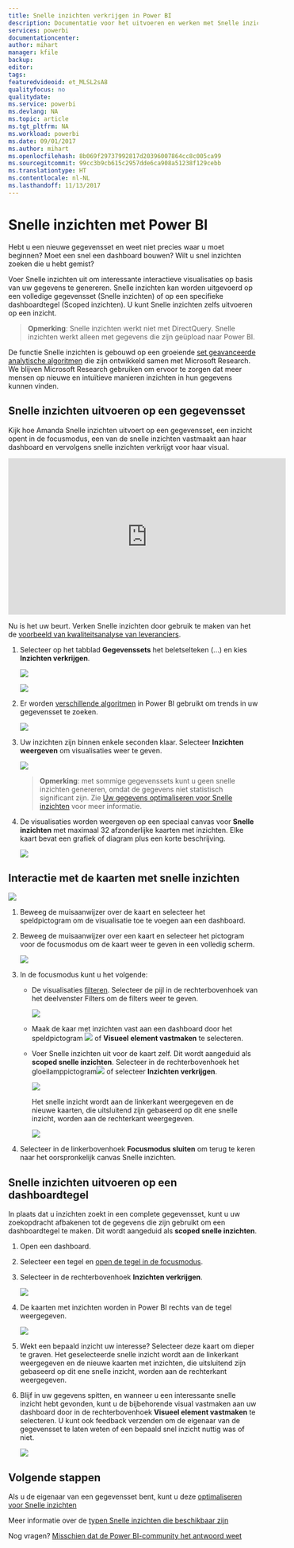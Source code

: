 ```yaml
---
title: Snelle inzichten verkrijgen in Power BI
description: Documentatie voor het uitvoeren en werken met Snelle inzichten met de Power BI-service.
services: powerbi
documentationcenter: 
author: mihart
manager: kfile
backup: 
editor: 
tags: 
featuredvideoid: et_MLSL2sA8
qualityfocus: no
qualitydate: 
ms.service: powerbi
ms.devlang: NA
ms.topic: article
ms.tgt_pltfrm: NA
ms.workload: powerbi
ms.date: 09/01/2017
ms.author: mihart
ms.openlocfilehash: 8b069f29737992817d20396007864cc8c005ca99
ms.sourcegitcommit: 99cc3b9cb615c2957dde6ca908a51238f129cebb
ms.translationtype: HT
ms.contentlocale: nl-NL
ms.lasthandoff: 11/13/2017
---
```

# <a name="quick-insights-with-power-bi"></a>Snelle inzichten met Power BI
Hebt u een nieuwe gegevensset en weet niet precies waar u moet beginnen?  Moet een snel een dashboard bouwen?  Wilt u snel inzichten zoeken die u hebt gemist?

Voer Snelle inzichten uit om interessante interactieve visualisaties op basis van uw gegevens te genereren. Snelle inzichten kan worden uitgevoerd op een volledige gegevensset (Snelle inzichten) of op een specifieke dashboardtegel (Scoped inzichten). U kunt Snelle inzichten zelfs uitvoeren op een inzicht.

> **Opmerking**: Snelle inzichten werkt niet met DirectQuery. Snelle inzichten werkt alleen met gegevens die zijn geüpload naar Power BI.
> 
> 

De functie Snelle inzichten is gebouwd op een groeiende [set geavanceerde analytische algoritmen](service-insight-types.md) die zijn ontwikkeld samen met Microsoft Research. We blijven Microsoft Research gebruiken om ervoor te zorgen dat meer mensen op nieuwe en intuïtieve manieren inzichten in hun gegevens kunnen vinden.

## <a name="run-quick-insights-on-a-dataset"></a>Snelle inzichten uitvoeren op een gegevensset
Kijk hoe Amanda Snelle inzichten uitvoert op een gegevensset, een inzicht opent in de focusmodus, een van de snelle inzichten vastmaakt aan haar dashboard en vervolgens snelle inzichten verkrijgt voor haar visual.

<iframe width="560" height="315" src="https://www.youtube.com/embed/et_MLSL2sA8" frameborder="0" allowfullscreen></iframe>


Nu is het uw beurt. Verken Snelle inzichten door gebruik te maken van het de [voorbeeld van kwaliteitsanalyse van leveranciers](sample-supplier-quality.md).

1. Selecteer op het tabblad **Gegevenssets** het beletselteken (...) en kies **Inzichten verkrijgen**.
   
    ![](media/service-insights/power-bi-ellipses.png)
   
    ![](media/service-insights/power-bi-tab.png)
2. Er worden [verschillende algoritmen](service-insight-types.md) in Power BI gebruikt om trends in uw gegevensset te zoeken.
   
    ![](media/service-insights/pbi_autoinsightssearching.png)
3. Uw inzichten zijn binnen enkele seconden klaar.  Selecteer **Inzichten weergeven** om visualisaties weer te geven.
   
    ![](media/service-insights/pbi_autoinsightsuccess.png)
   
   > **Opmerking**: met sommige gegevenssets kunt u geen snelle inzichten genereren, omdat de gegevens niet statistisch significant zijn.  Zie [Uw gegevens optimaliseren voor Snelle inzichten](service-insights-optimize.md) voor meer informatie.
   > 
   > 
4. De visualisaties worden weergeven op een speciaal canvas voor **Snelle inzichten** met maximaal 32 afzonderlijke kaarten met inzichten. Elke kaart bevat een grafiek of diagram plus een korte beschrijving.
   
    ![](media/service-insights/power-bi-insights.png)

## <a name="interact-with-the-quick-insight-cards"></a>Interactie met de kaarten met snelle inzichten
  ![](media/service-insights/pbi_hover.png)

1. Beweeg de muisaanwijzer over de kaart en selecteer het speldpictogram om de visualisatie toe te voegen aan een dashboard.
2. Beweeg de muisaanwijzer over een kaart en selecteer het pictogram voor de focusmodus om de kaart weer te geven in een volledig scherm.
   
    ![](media/service-insights/power-bi-insight-focus.png)
3. In de focusmodus kunt u het volgende:
   
   * De visualisaties [filteren](service-interact-with-a-report-in-reading-view.md).  Selecteer de pijl in de rechterbovenhoek van het deelvenster Filters om de filters weer te geven.
     
        ![](media/service-insights/power-bi-insights-filter-new.png)
   * Maak de kaar met inzichten vast aan een dashboard door het speldpictogram ![](media/service-insights/power-bi-pin-icon.png) of **Visueel element vastmaken** te selecteren.
   * Voer Snelle inzichten uit voor de kaart zelf. Dit wordt aangeduid als **scoped snelle inzichten**. Selecteer in de rechterbovenhoek het gloeilamppictogram![](media/service-insights/power-bi-bulb-icon.png) of selecteer **Inzichten verkrijgen**.
     
       ![](media/service-insights/pbi-autoinsights-tile.png)
     
     Het snelle inzicht wordt aan de linkerkant weergegeven en de nieuwe kaarten, die uitsluitend zijn gebaseerd op dit ene snelle inzicht, worden aan de rechterkant weergegeven.
     
       ![](media/service-insights/power-bi-insights-on-insights-new.png)
4. Selecteer in de linkerbovenhoek **Focusmodus sluiten** om terug te keren naar het oorspronkelijk canvas Snelle inzichten.

## <a name="run-quick-insights-on-a-dashboard-tile"></a>Snelle inzichten uitvoeren op een dashboardtegel
In plaats dat u inzichten zoekt in een complete gegevensset, kunt u uw zoekopdracht afbakenen tot de gegevens die zijn gebruikt om een dashboardtegel te maken. Dit wordt aangeduid als **scoped snelle inzichten**.

1. Open een dashboard.
2. Selecteer een tegel en [open de tegel in de focusmodus](service-focus-mode.md).
3. Selecteer in de rechterbovenhoek **Inzichten verkrijgen**.
   
    ![](media/service-insights/pbi-autoinsights-tile.png)
4. De kaarten met inzichten worden in Power BI rechts van de tegel weergegeven.
   
    ![](media/service-insights/pbi-insights-tile.png)
5. Wekt een bepaald inzicht uw interesse? Selecteer deze kaart om dieper te graven. Het geselecteerde snelle inzicht wordt aan de linkerkant weergegeven en de nieuwe kaarten met inzichten, die uitsluitend zijn gebaseerd op dit ene snelle inzicht, worden aan de rechterkant weergegeven.
6. Blijf in uw gegevens spitten, en wanneer u een interessante snelle inzicht hebt gevonden, kunt u de bijbehorende visual vastmaken aan uw dashboard door in de rechterbovenhoek **Visueel element vastmaken** te selecteren. U kunt ook feedback verzenden om de eigenaar van de gegevensset te laten weten of een bepaald snel inzicht nuttig was of niet.
   
    ![](media/service-insights/useful.png)

## <a name="next-steps"></a>Volgende stappen
Als u de eigenaar van een gegevensset bent, kunt u deze [optimaliseren voor Snelle inzichten](service-insights-optimize.md)

Meer informatie over de [typen Snelle inzichten die beschikbaar zijn](service-insight-types.md)

Nog vragen? [Misschien dat de Power BI-community het antwoord weet](http://community.powerbi.com/)

